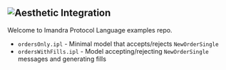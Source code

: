 ![Aesthetic Integration](https://storage.googleapis.com/imandra-assets/images/github/fix_lang_examples_head.svg)
---
Welcome to Imandra Protocol Language examples repo.

- `ordersOnly.ipl` - Minimal model that accepts/rejects `NewOrderSingle`
- `ordersWithFills.ipl` - Model accepting/rejecting `NewOrderSingle` messages and generating fills